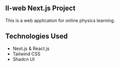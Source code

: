 ## II-web Next.js Project

This is a web application for online physics learning.

## Technologies Used

- Next.js & React.js
- Tailwind CSS
- Shadcn UI
